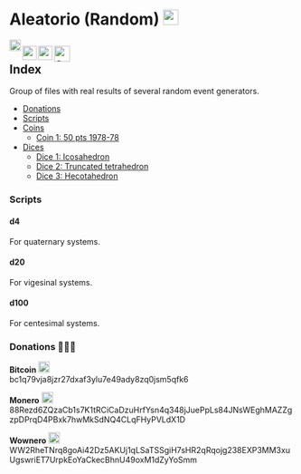 # Aleatorio (Random) [<img src="https://raw.githubusercontent.com/Ran-n/svgs/main/bandeiras/nacións/en-0.svg" width="27" alt="english" title="English">](readme_en.md#Index)

[<img align="left" src="https://github.com/Ran-n/media/blob/main/emojis/casa.svg" width="20" alt="inicio" title="Inicio">](https://github.com/Ran-n/aleatorio/blob/main/README.md)

[<img align="left" src="https://raw.githubusercontent.com/Ran-n/svgs/main/bandeiras/nacións/gz-0.svg" width="25" alt="galego" title="Galego">](readme_gz.md#Índice)
[<img align="left" src="https://raw.githubusercontent.com/Ran-n/svgs/main/bandeiras/nacións/eo-0.svg" width="25" alt="esperanto" title="Esperanto">](readme_eo.md#Indekso)
[<img align="left" src="https://raw.githubusercontent.com/Ran-n/svgs/main/bandeiras/nacións/cas-0.svg" width="28" alt="castellano" title="Castellano">](readme_cas.md#Índice)
<img align="center">
---

## Index
Group of files with real results of several random event generators.

- [Donations](https://github.com/Ran-n/doc/blob/main/doazóns.md)
- [Scripts](readme_en.md#scripts)
- [Coins](https://github.com/Ran-n/aleatorio/blob/main/doc/moedas/moedas_en.md#index)
    - [Coin 1: 50 pts 1978-78](https://github.com/Ran-n/aleatorio/blob/main/doc/moedas/moedas_en.md#moeda-1)
- [Dices](https://github.com/Ran-n/aleatorio/blob/main/doc/dados/dados_en.md#index)
    - [Dice 1: Icosahedron](../dados.md#dado-1)
    - [Dice 2: Truncated tetrahedron](https://github.com/Ran-n/aleatorio/blob/main/doc/dados/dados_en.md#dado-2)
    - [Dice 3: Hecotahedron](https://github.com/Ran-n/aleatorio/blob/main/doc/dados/dados_en.md#dado-3)

### Scripts
#### d4
For quaternary systems.

#### d20
For vigesinal systems.

#### d100
For centesimal systems.

### Donations 🙇🙇‍♀

**Bitcoin** <img src="https://raw.githubusercontent.com/Ran-n/svgs/main/divisas/bitcoin/bitcoin-0.svg" width="20" alt="bitcoin logo" title="Bitcoin">  
bc1q79vja8jzr27dxaf3ylu7e49ady8zq0jsm5qfk6

**Monero** <img src="https://raw.githubusercontent.com/Ran-n/svgs/main/divisas/monero/monero-0.svg" width="20" alt="monero logo" title="Monero">  
88Rezd6ZQzaCb1s7K1tRCiCaDzuHrfYsn4q348jJuePpLs84JNsWEghMAZZgzpDPrqD4PBxk7hwMkSdNQ4CLqFHyPVLdX1D

**Wownero** <img src="https://raw.githubusercontent.com/Ran-n/svgs/main/divisas/wownero/wownero-0.svg" width="20" alt="wownero logo" title="Wownero">  
WW2RheTNrq8goAi42Dz5AKUj1qLSaTSSgiH7sHR2qRqojg238EXP3MM3xuUgswriET7UrpkEoYaCkecBhnU49oxM1dZyYoSmm

